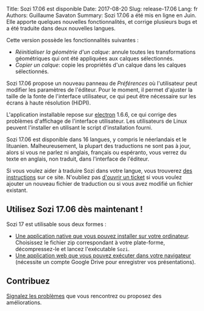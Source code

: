 Title: Sozi 17.06 est disponible
Date: 2017-08-20
Slug: release-17.06
Lang: fr
Authors: Guillaume Savaton
Summary:
    Sozi 17.06 a été mis en ligne en Juin.
    Elle apporte quelques nouvelles fonctionnalités, et corrige plusieurs bugs et a été traduite dans deux nouvelles langues.

Cette version possède les fonctionnalités suivantes&nbsp;:

* *Réinitialiser la géométrie d'un calque*: annule toutes les transformations géométriques
  qui ont été appliquées aux calques sélectionnés.
* *Copier un calque*: copie les propriétés d'un calque dans les calques sélectionnés.

Sozi 17.06 propose un nouveau panneau de *Préférences* où l'utilisateur peut
modifier les paramètres de l'éditeur.
Pour le moment, il permet d'ajuster la taille de la fonte de l'interface utilisateur,
ce qui peut être nécessaire sur les écrans à haute résolution (HiDPI).

L'application installable repose sur [electron](http://electron.atom.io/) 1.6.6,
ce qui corrige des problèmes d'affichage de l'interface utilisateur.
Les utilisateurs de Linux peuvent l'installer en utilisant le script d'installation
fourni.

Sozi 17.06 est disponible dans 16 langues, y compris le néerlandais et le lituanien.
Malheureusement, la plupart des traductions ne sont pas à jour, alors si vous
ne parlez ni anglais, français ou espéranto, vous verrez du texte en anglais,
non traduit, dans l'interface de l'éditeur.

Si vous voulez aider à traduire Sozi dans votre langue, vous trouverez [des instructions](|filename|/pages/fr/translate-editor.md) sur ce site.
N'oubliez pas [d'ouvrir un ticket](https://github.com/sozi-projects/Sozi/issues) si vous voulez ajouter
un nouveau fichier de traduction ou si vous avez modifié un fichier existant.


Utilisez Sozi 17.06 dès maintenant&nbsp;!
-----------------------------------------

Sozi 17 est utilisable sous deux formes&nbsp;:

* [Une application native que vous pouvez installer sur votre ordinateur](https://github.com/sozi-projects/Sozi/releases/tag/17.06).
  Choisissez le fichier zip correspondant à votre plate-forme, décompressez-le et lancez l'exécutable `Sozi`.
* [Une application web que vous pouvez exécuter dans votre navigateur](/demo)
  (nécessite un compte Google Drive pour enregistrer vos présentations).

Contribuez
----------

[Signalez les problèmes](https://github.com/sozi-projects/Sozi/issues) que vous rencontrez
ou proposez des améliorations.
